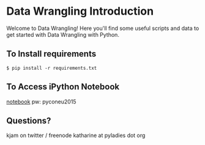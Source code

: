 Data Wrangling Introduction
=======================

Welcome to Data Wrangling! Here you'll find some useful scripts and data to get started with Data Wrangling with Python. 

To Install requirements
-----------------------
    $ pip install -r requirements.txt


To Access iPython Notebook
----------------------

[notebook](https://ipynb.kjamistan.com:8888)
pw: pyconeu2015


Questions?
----------

kjam on twitter / freenode
katharine at pyladies dot org

